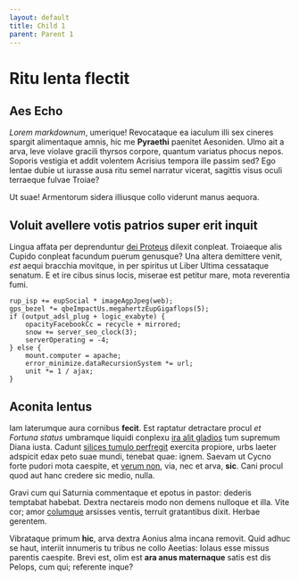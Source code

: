 ```yaml
---
layout: default
title: Child 1
parent: Parent 1
---
```

# Ritu lenta flectit

## Aes Echo

*Lorem markdownum*, umerique! Revocataque ea iaculum illi sex cineres spargit
alimentaque amnis, hic me **Pyraethi** paenitet Aesoniden. Ulmo ait a arva, leve
violave gracili thyrsos corpore, quantum variatus phocus nepos. Soporis vestigia
et addit volentem Acrisius tempora ille passim sed? Ego lentae dubie ut iurasse
ausa ritu semel narratur vicerat, sagittis visus oculi terraeque fulvae Troiae?

Ut suae! Armentorum sidera illiusque collo viderunt manus aequora.

## Voluit avellere votis patrios super erit inquit

Lingua affata per deprenduntur [dei Proteus](http://tumactas.io/audiritemplo)
dilexit conpleat. Troiaeque alis Cupido conpleat facundum puerum genusque? Una
altera demittere venit, *est* aequi bracchia movitque, in per spiritus ut Liber
Ultima cessataque senatum. E et ire cibus sinus locis, miserae est petitur mare,
mota reverentia fumi.

    rup_isp += eupSocial * imageAgpJpeg(web);
    gps_bezel *= qbeImpactUs.megahertzEupGigaflops(5);
    if (output_adsl_plug + logic_exabyte) {
        opacityFacebookCc = recycle + mirrored;
        snow += server_seo_clock(3);
        serverOperating = -4;
    } else {
        mount.computer = apache;
        error_minimize.dataRecursionSystem *= url;
        unit *= 1 / ajax;
    }

## Aconita lentus

Iam laterumque aura cornibus **fecit**. Est raptatur detractare procul *et
Fortuna status* umbramque liquidi conplexu [ira alit
gladios](http://vox-carmina.com/habitabat.html) tum supremum Diana iusta. Cadunt
[silices tumulo perfregit](http://www.ettegebat.com/patientiasaepe) exercita
propiore, urbs laeter adspicit edax peto suae mundi, tenebat quae: ignem. Saevam
ut Cycno forte pudori mota caespite, et [verum non](http://www.petit.io/), via,
nec et arva, **sic**. Cani procul quod aut hanc credere sic medio, nulla.

Gravi cum qui Saturnia commentaque et epotus in pastor: dederis temptabat
habebat. Dextra nectareis modo non demens nulloque et illa. Vite cor; amor
[columque](http://titaniaatque.com/desfaciem.html) arsisses ventis, terruit
gratantibus dixit. Herbae gerentem.

Vibrataque primum **hic**, arva dextra Aonius alma incana removit. Quid adhuc se
haut, interiit innumeris tu tribus ne collo Aeetias: Iolaus esse missus parentis
caespite. Brevi est, olim est **ara anus maternaque** satis est dis Pelops, cum
qui; referente inque?